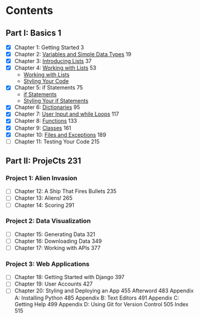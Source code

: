 # Contents

## Part I: **Basics** 1

- [x] Chapter 1: Getting Started  3
- [x] Chapter 2: [Variables and Simple Data Types](./ch-02/notes/variables-and-simple-data-types.md) 19
- [x] Chapter 3: [Introducing Lists](./ch-03/notes/introducing-lists.md) 37
- [x] Chapter 4: [Working with Lists](./ch-04/notes/working-with-lists.md) 53
  - [Working with Lists](./ch-04/notes/working-with-lists.md#working-with-lists)
  - [Styling Your Code](./ch-04/notes/styling-your-code.md)
- [x] Chapter 5: if Statements 75
  - [if Statements](./ch-05/notes/if-statements.md#if-statements)
  - [Styling Your if Statements](./ch-05/notes/styling-your-if-statements.md#styling-your-if-statements)
- [x] Chapter 6: [Dictionaries](./ch-06/notes/dictionaries.md) 95
- [x] Chapter 7: [User Input and while Loops](./ch-07/notes/user-input-and-while-loops.md) 117
- [x] Chapter 8: [Functions](./ch-08/notes/functions.md#functions)  133
- [x] Chapter 9: [Classes](./ch-09/notes/classes.md#classes) 161
- [x] Chapter 10: [Files and Exceptions](./ch-10/notes/files-and-exceptions.md#files-and-exceptions) 189
- [ ] Chapter 11: Testing Your Code 215

## Part II: ProjeCts 231

### Project 1: Alien Invasion

- [ ] Chapter 12: A Ship That Fires Bullets 235
- [ ] Chapter 13: Aliens! 265
- [ ] Chapter 14: Scoring  291

### Project 2: Data Visualization

- [ ] Chapter 15: Generating Data 321
- [ ] Chapter 16: Downloading Data 349
- [ ] Chapter 17: Working with APIs 377

### Project 3: Web Applications

- [ ] Chapter 18: Getting Started with Django 397
- [ ] Chapter 19: User Accounts 427
- [ ] Chapter 20: Styling and Deploying an App  455
Afterword 483
Appendix A: Installing Python  485
Appendix B: Text Editors 491
Appendix C: Getting Help  499
Appendix D: Using Git for Version Control 505
Index  515
